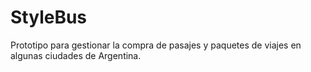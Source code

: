 # StyleBus

Prototipo para gestionar la compra de pasajes y paquetes de viajes en algunas ciudades de Argentina.

